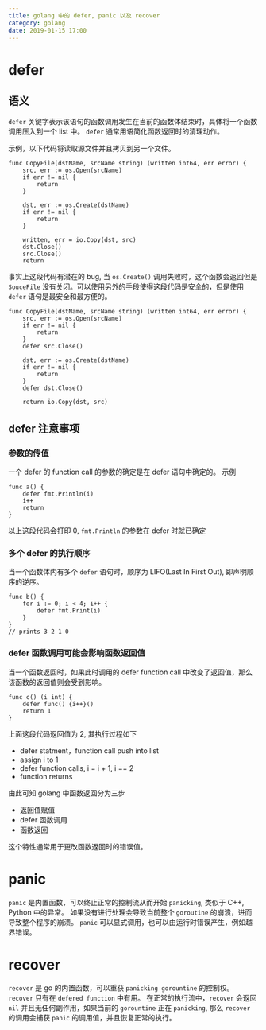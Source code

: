 ```yaml
---
title: golang 中的 defer, panic 以及 recover
category: golang
date: 2019-01-15 17:00
---
```


# defer

## 语义

`defer` 关键字表示该语句的函数调用发生在当前的函数体结束时，具体将一个函数调用压入到一个 list 中。
`defer` 通常用语简化函数返回时的清理动作。

示例，以下代码将读取源文件并且拷贝到另一个文件。

```golang
func CopyFile(dstName, srcName string) (written int64, err error) {
    src, err := os.Open(srcName)
    if err != nil {
        return
    }

    dst, err := os.Create(dstName)
    if err != nil {
        return
    }

    written, err = io.Copy(dst, src)
    dst.Close()
    src.Close()
    return
```

事实上这段代码有潜在的 bug, 当 `os.Create()` 调用失败时，这个函数会返回但是 `SouceFile` 没有关闭。可以使用另外的手段使得这段代码是安全的，但是使用 `defer` 语句是最安全和最方便的。

```golang
func CopyFile(dstName, srcName string) (written int64, err error) {
    src, err := os.Open(srcName)
    if err != nil {
        return
    }
    defer src.Close()

    dst, err := os.Create(dstName)
    if err != nil {
        return
    }
    defer dst.Close()

    return io.Copy(dst, src)
```

## defer 注意事项

### 参数的传值

一个 defer 的 function call 的参数的确定是在 defer 语句中确定的。
示例

```golang
func a() {
    defer fmt.Println(i)
    i++
    return
}
```

以上这段代码会打印 0, `fmt.Println` 的参数在 defer 时就已确定

### 多个 defer 的执行顺序

当一个函数体内有多个 `defer` 语句时，顺序为 LIFO(Last In First Out), 即声明顺序的逆序。

```golang
func b() {
    for i := 0; i < 4; i++ {
        defer fmt.Print(i)
    }
}
// prints 3 2 1 0
```

### defer 函数调用可能会影响函数返回值

当一个函数返回时，如果此时调用的 defer function call 中改变了返回值，那么该函数的返回值则会受到影响。

```golang
func c() (i int) {
    defer func() {i++}()
    return 1
}
```

上面这段代码返回值为 2, 其执行过程如下

- defer statment，function call push into list
- assign i to 1
- defer function calls, i = i + 1, i == 2
- function returns

由此可知 golang 中函数返回分为三步

- 返回值赋值
- defer 函数调用
- 函数返回

这个特性通常用于更改函数返回时的错误值。

# panic

`panic` 是内置函数，可以终止正常的控制流从而开始 `panicking`, 类似于 C++, Python 中的异常。
如果没有进行处理会导致当前整个 `goroutine` 的崩溃，进而导致整个程序的崩溃。
`panic` 可以显式调用，也可以由运行时错误产生，例如越界错误。

# recover

`recover` 是 go 的内置函数，可以重获 `panicking gorountine` 的控制权。`recover` 只有在 `defered function` 中有用。
在正常的执行流中，`recover` 会返回 `nil` 并且无任何副作用，如果当前的 `gorountine` 正在 `panicking`, 那么 `recover` 的调用会捕获 `panic` 的调用值，并且恢复正常的执行。